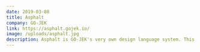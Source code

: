 ```yaml
---
date: 2019-03-08
title: Asphalt
company: GO-JEK
link: https://asphalt.gojek.io/
image: /uploads/asphalt.jpg
description: Asphalt is GO-JEK's very own design language system. This is a collection of guidelines and components which can be used to create amazing user experiences.
---
```

